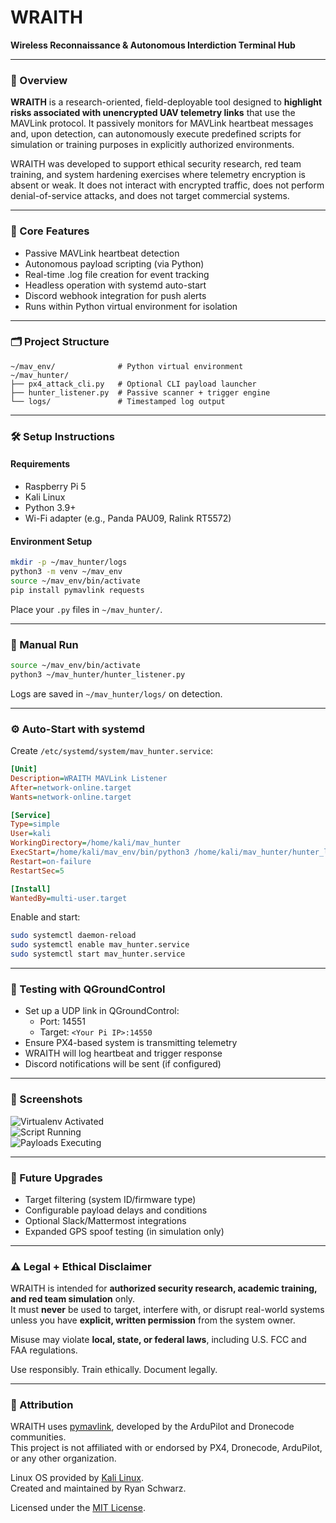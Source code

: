 
# WRAITH  
**Wireless Reconnaissance & Autonomous Interdiction Terminal Hub**

---

### 📡 Overview

**WRAITH** is a research-oriented, field-deployable tool designed to **highlight risks associated with unencrypted UAV telemetry links** that use the MAVLink protocol. It passively monitors for MAVLink heartbeat messages and, upon detection, can autonomously execute predefined scripts for simulation or training purposes in explicitly authorized environments.

WRAITH was developed to support ethical security research, red team training, and system hardening exercises where telemetry encryption is absent or weak. It does not interact with encrypted traffic, does not perform denial-of-service attacks, and does not target commercial systems.

---

### 🧰 Core Features

- Passive MAVLink heartbeat detection
- Autonomous payload scripting (via Python)
- Real-time .log file creation for event tracking
- Headless operation with systemd auto-start
- Discord webhook integration for push alerts
- Runs within Python virtual environment for isolation

---

### 🗂️ Project Structure

```
~/mav_env/              # Python virtual environment
~/mav_hunter/
├── px4_attack_cli.py   # Optional CLI payload launcher
├── hunter_listener.py  # Passive scanner + trigger engine
└── logs/               # Timestamped log output
```

---

### 🛠️ Setup Instructions

#### Requirements
- Raspberry Pi 5
- Kali Linux
- Python 3.9+
- Wi-Fi adapter (e.g., Panda PAU09, Ralink RT5572)

#### Environment Setup

```bash
mkdir -p ~/mav_hunter/logs
python3 -m venv ~/mav_env
source ~/mav_env/bin/activate
pip install pymavlink requests
```

Place your `.py` files in `~/mav_hunter/`.

---

### 🧪 Manual Run

```bash
source ~/mav_env/bin/activate
python3 ~/mav_hunter/hunter_listener.py
```

Logs are saved in `~/mav_hunter/logs/` on detection.

---

### ⚙️ Auto-Start with systemd

Create `/etc/systemd/system/mav_hunter.service`:

```ini
[Unit]
Description=WRAITH MAVLink Listener
After=network-online.target
Wants=network-online.target

[Service]
Type=simple
User=kali
WorkingDirectory=/home/kali/mav_hunter
ExecStart=/home/kali/mav_env/bin/python3 /home/kali/mav_hunter/hunter_listener.py
Restart=on-failure
RestartSec=5

[Install]
WantedBy=multi-user.target
```

Enable and start:
```bash
sudo systemctl daemon-reload
sudo systemctl enable mav_hunter.service
sudo systemctl start mav_hunter.service
```

---

### 🧪 Testing with QGroundControl

- Set up a UDP link in QGroundControl:
  - Port: 14551
  - Target: `<Your Pi IP>:14550`
- Ensure PX4-based system is transmitting telemetry
- WRAITH will log heartbeat and trigger response
- Discord notifications will be sent (if configured)

---

### 📸 Screenshots

![Virtualenv Activated](media/20250418_002425.jpg)  
![Script Running](media/20250418_002505.jpg)  
![Payloads Executing](media/20250418_002538.jpg)

---

### 🚧 Future Upgrades

- Target filtering (system ID/firmware type)
- Configurable payload delays and conditions
- Optional Slack/Mattermost integrations
- Expanded GPS spoof testing (in simulation only)

---

### ⚠️ Legal + Ethical Disclaimer

WRAITH is intended for **authorized security research, academic training, and red team simulation** only.  
It must **never** be used to target, interfere with, or disrupt real-world systems unless you have **explicit, written permission** from the system owner.

Misuse may violate **local, state, or federal laws**, including U.S. FCC and FAA regulations.

Use responsibly. Train ethically. Document legally.

---

### 📎 Attribution

WRAITH uses [pymavlink](https://github.com/ArduPilot/pymavlink), developed by the ArduPilot and Dronecode communities.  
This project is not affiliated with or endorsed by PX4, Dronecode, ArduPilot, or any other organization.

Linux OS provided by [Kali Linux](https://www.kali.org/).  
Created and maintained by Ryan Schwarz.

Licensed under the [MIT License](LICENSE).
